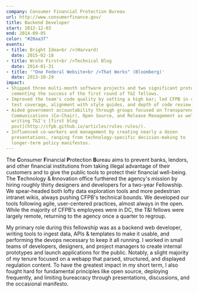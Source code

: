 ```yaml
---
company: Consumer Financial Protection Bureau
url: http://www.consumerfinance.gov/
title: Backend Developer
start: 2012-12-03
end: 2014-09-05
color: "#20aa3f"
events:
- title: Bright Idea<br />(Harvard)
  date: 2015-02-18
- title: Wrote First<br />Technical Blog
  date: 2014-01-31
- title: '"One Federal Website<br />That Works" (Bloomberg)'
  date: 2013-10-29
impact:
- Shipped three multi-month software projects and two significant prototypes,
  cementing the success of the first round of T&I fellows.
- Improved the team's code quality by setting a high bar; led CFPB in commits,
  test coverage, alignment with style guides, and depth of code review.
- Aided government accountability through groups focused on Transparency &
  Communications (Co-Chair), Open Source, and Release Management as well as
  writing T&I's [first blog
  post](http://cfpb.github.io/articles/rules-rules/).
- Influenced co-workers and management by creating nearly a dozen
  presentations, ranging from technology-specific decision-making to
  longer-term policy manifestos.
---
```

The **C**onsumer **F**inancial **P**rotection **B**ureau aims to prevent
banks, lendors, and other financial institutions from taking illegal advantage
of their customers and to give the public tools to protect their financial
well-being. The **T**echnology & **I**nnovation office furthered the agency's
mission by hiring roughly thirty designers and developers for a two-year
Fellowship. We spear-headed both lofty data exploration tools and more
pedestrian intranet wikis, always pushing CFPB's technical bounds. We
developed our tools following agile, user-centered practices, almost always in
the open. While the majority of CFPB's employees were in DC, the T&I fellows
were largely remote, returning to the agency once a quarter to regroup.

My primary role during this fellowship was as a backend web developer, writing
tools to ingest data, APIs & templates to make it usable, and performing the
devops necessary to keep it all running. I worked in small teams of
developers, designers, and project managers to create internal prototypes and
launch applications for the public. Notably, a slight majority of my tenure
focused on a webapp that parsed, structured, and displayed regulation content.
To have the greatest impact in my short term, I also fought hard for
fundamental principles like open source, deploying frequently, and limiting
bureacracy through presentations, discussions, and the occasional manifesto.
